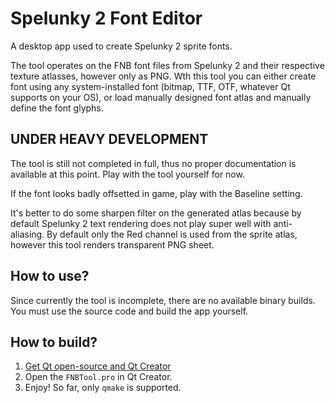 # Spelunky 2 Font Editor
A desktop app used to create Spelunky 2 sprite fonts.

The tool operates on the FNB font files from Spelunky 2 and their respective texture atlasses, however only as PNG. Wth this tool you can either create font using any system-installed font (bitmap, TTF, OTF, whatever Qt supports on your OS), or load manually designed font atlas and manually define the font glyphs.

## UNDER HEAVY DEVELOPMENT
The tool is still not completed in full, thus no proper documentation is available at this point. Play with the tool yourself for now.

If the font looks badly offsetted in game, play with the Baseline setting.

It's better to do some sharpen filter on the generated atlas because by default Spelunky 2 text rendering does not play super well with anti-aliasing. By default only the Red channel is used from the sprite atlas, however this tool renders transparent PNG sheet.

## How to use?
Since currently the tool is incomplete, there are no available binary builds. You must use the source code and build the app yourself.

## How to build?
1. [Get Qt open-source and Qt Creator](https://www.qt.io/download-open-source) 
1. Open the `FNBTool.pro` in Qt Creator.
1. Enjoy! So far, only `qmake` is supported.
